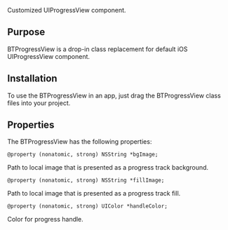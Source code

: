 Customized UIProgressView component.

Purpose
--------------

BTProgressView is a drop-in class replacement for default iOS UIProgressView component.


Installation
--------------

To use the BTProgressView in an app, just drag the BTProgressView class files into your project.


Properties
--------------

The BTProgressView has the following properties:

	@property (nonatomic, strong) NSString *bgImage;

Path to local image that is presented as a progress track background.

	@property (nonatomic, strong) NSString *fillImage;

Path to local image that is presented as a progress track fill.

	@property (nonatomic, strong) UIColor *handleColor;

Color for progress handle.